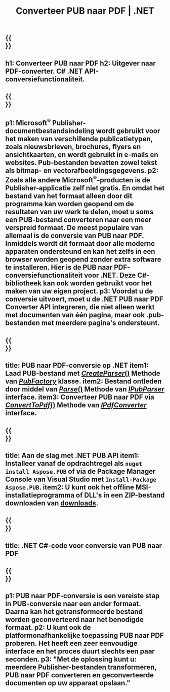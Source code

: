 ﻿---
translation: true
template: /_templates/conversion-child-net.md
title: Converteer PUB naar PDF | .NET
description: Converteer PUB naar PDF met .NET API op elk platform. Publisher-conversiefunctionaliteit die eenvoudig in uw oplossing kan worden geïntegreerd.
url: /net/conversion/pub-to-pdf/
metakeywords: pub naar pdf net, converteer pub naar pdf net, pub naar pdf c# converter, converteer pub naar pdf c#, pub naar pdf c#
family: pub
platformtag: net
feature: conversion
---

{{<section banner>}}
---
h1: Converteer PUB naar PDF
h2: Uitgever naar PDF-converter. С# .NET API-conversiefunctionaliteit.
---

{{<section overview>}}
---
p1: Microsoft<sup>®</sup> Publisher-documentbestandsindeling wordt gebruikt voor het maken van verschillende publicatietypen, zoals nieuwsbrieven, brochures, flyers en ansichtkaarten, en wordt gebruikt in e-mails en websites. Pub-bestanden bevatten zowel tekst als bitmap- en vectorafbeeldingsgegevens.
p2: Zoals alle andere Microsoft<sup>®</sup>-producten is de Publisher-applicatie zelf niet gratis. En omdat het bestand van het formaat alleen door dit programma kan worden geopend om de resultaten van uw werk te delen, moet u soms een PUB-bestand converteren naar een meer verspreid formaat. De meest populaire van allemaal is de conversie van PUB naar PDF. Inmiddels wordt dit formaat door alle moderne apparaten ondersteund en kan het zelfs in een browser worden geopend zonder extra software te installeren. Hier is de PUB naar PDF-conversiefunctionaliteit voor .NET. Deze C#-bibliotheek kan ook worden gebruikt voor het maken van uw eigen project.
p3: Voordat u de conversie uitvoert, moet u de .NET PUB naar PDF Converter API integreren, die niet alleen werkt met documenten van één pagina, maar ook .pub-bestanden met meerdere pagina's ondersteunt.
---

{{<section feature1>}}
---
title: PUB naar PDF-conversie op .NET
item1: Laad PUB-bestand met [*CreateParser*()](https://reference.aspose.com/pub/net/aspose.pub/pubfactory//methods/createparser/index) Methode van [*PubFactory*](https://reference.aspose.com/pub/net/aspose.pub/pubfactory/) klasse.
item2: Bestand ontleden door middel van [*Parse*()](https://reference.aspose.com/pub/net/aspose.pub/ipubparser//methods/parse) Methode van [*IPubParser*](https://reference.aspose.com/pub/net/aspose.pub/ipubparser/) interface.
item3: Converteer PUB naar PDF via [*ConvertToPdf*()](https://reference.aspose.com/pub/net/aspose.pub/ipdfconverter//methods/converttopdf) Methode van [*IPdfConverter*](https://reference.aspose.com/pub/net/aspose.pub/ipdfconverter/) interface.
---

{{<section feature2>}}
---
title: Aan de slag met .NET PUB API
item1: Installeer vanaf de opdrachtregel als ```nuget install Aspose.PUB``` of via de Package Manager Console van Visual Studio met ```Install-Package Aspose.PUB```.
item2: U kunt ook het offline MSI-installatieprogramma of DLL's in een ZIP-bestand downloaden van [downloads](https://releases.aspose.com/pub/net/).
---

{{<section codeexample>}}
---
title: .NET C#-code voor conversie van PUB naar PDF
---

{{<section summary>}}
---
p1: PUB naar PDF-conversie is een vereiste stap in PUB-conversie naar een ander formaat. Daarna kan het getransformeerde bestand worden geconverteerd naar het benodigde formaat.
p2: U kunt ook de platformonafhankelijke toepassing PUB naar PDF proberen. Het heeft een zeer eenvoudige interface en het proces duurt slechts een paar seconden.
p3: "Met de oplossing kunt u: meerdere Publisher-bestanden transformeren, PUB naar PDF converteren en geconverteerde documenten op uw apparaat opslaan."
---
